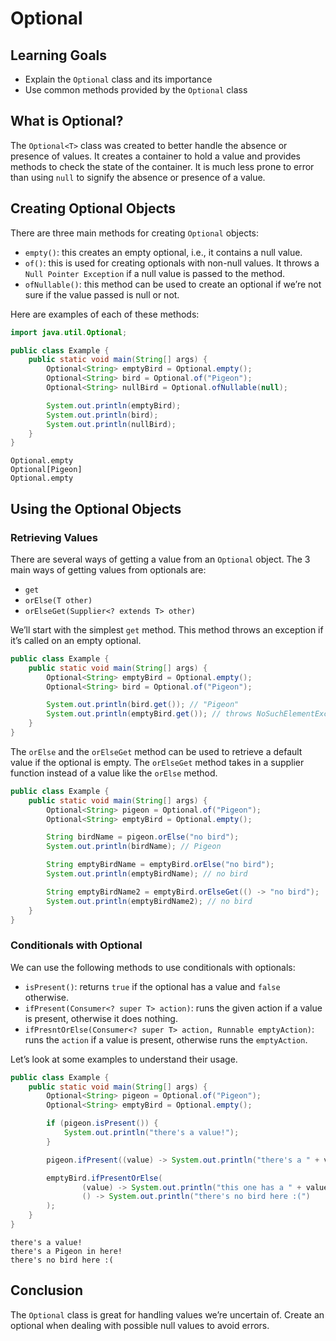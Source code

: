 # Optional

## Learning Goals

- Explain the `Optional` class and its importance
- Use common methods provided by the `Optional` class

## What is Optional?

The `Optional<T>` class was created to better handle the absence or presence of
values. It creates a container to hold a value and provides methods to check the
state of the container. It is much less prone to error than using `null` to
signify the absence or presence of a value.

## Creating Optional Objects

There are three main methods for creating `Optional` objects:

- `empty()`: this creates an empty optional, i.e., it contains a null value.
- `of()`: this is used for creating optionals with non-null values. It throws a
  `Null Pointer Exception` if a null value is passed to the method.
- `ofNullable()`: this method can be used to create an optional if we’re not
  sure if the value passed is null or not.

Here are examples of each of these methods:

```java
import java.util.Optional;

public class Example {
    public static void main(String[] args) {
        Optional<String> emptyBird = Optional.empty();
        Optional<String> bird = Optional.of("Pigeon");
        Optional<String> nullBird = Optional.ofNullable(null);

        System.out.println(emptyBird);
        System.out.println(bird);
        System.out.println(nullBird);
    }
}
```

```
Optional.empty
Optional[Pigeon]
Optional.empty
```

## Using the Optional Objects

### Retrieving Values

There are several ways of getting a value from an `Optional` object. The 3 main
ways of getting values from optionals are:

- `get`
- `orElse(T other)`
- `orElseGet(Supplier<? extends T> other)`

We’ll start with the simplest `get` method. This method throws an exception if
it’s called on an empty optional.

```java
public class Example {
    public static void main(String[] args) {
        Optional<String> emptyBird = Optional.empty();
        Optional<String> bird = Optional.of("Pigeon");

        System.out.println(bird.get()); // "Pigeon"
        System.out.println(emptyBird.get()); // throws NoSuchElementException error
    }
}
```

The `orElse` and the `orElseGet` method can be used to retrieve a default value
if the optional is empty. The `orElseGet` method takes in a supplier function
instead of a value like the `orElse` method.

```java
public class Example {
    public static void main(String[] args) {
        Optional<String> pigeon = Optional.of("Pigeon");
        Optional<String> emptyBird = Optional.empty();

        String birdName = pigeon.orElse("no bird");
        System.out.println(birdName); // Pigeon

        String emptyBirdName = emptyBird.orElse("no bird");
        System.out.println(emptyBirdName); // no bird

        String emptyBirdName2 = emptyBird.orElseGet(() -> "no bird");
        System.out.println(emptyBirdName2); // no bird
    }
}
```

### Conditionals with Optional

We can use the following methods to use conditionals with optionals:

- `isPresent()`: returns `true` if the optional has a value and `false`
  otherwise.
- `ifPresent(Consumer<? super T> action)`: runs the given action if a value is
  present, otherwise it does nothing.
- `ifPresntOrElse(Consumer<? super T> action, Runnable emptyAction)`: runs the
  `action` if a value is present, otherwise runs the `emptyAction`.

Let’s look at some examples to understand their usage.

```java
public class Example {
    public static void main(String[] args) {
        Optional<String> pigeon = Optional.of("Pigeon");
        Optional<String> emptyBird = Optional.empty();

        if (pigeon.isPresent()) {
            System.out.println("there's a value!");
        }

        pigeon.ifPresent((value) -> System.out.println("there's a " + value + " in here!"));

        emptyBird.ifPresentOrElse(
                (value) -> System.out.println("this one has a " + value + "!"),
                () -> System.out.println("there's no bird here :(")
        );
    }
}
```

```
there's a value!
there's a Pigeon in here!
there's no bird here :(
```

## Conclusion

The `Optional` class is great for handling values we’re uncertain of. Create an
optional when dealing with possible null values to avoid errors.
